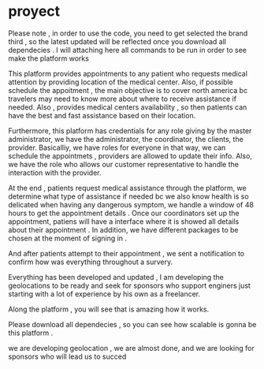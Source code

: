 # proyect
Please note , in order to use the code, you need to get selected the brand third , so the latest updated will be reflected once you download all dependecies . I will attaching here all commands to be run in order to see make the platform works  


This platform provides appointments to any patient who requests medical attention by providing location of the medical center. Also, if possible schedule the appoitment , the main objective is to cover north america bc travelers may need  to know more about where to receive assistance if needed. Also , provides  medical centers availability , so then patients can have the best and fast assistance based on their location.

Furthermore, this platform has credentials for any role giving by the master administrator, we have the administrator, the coordinator,  the clients, the provider. Basicalliy, we have roles for everyone  in that way, we can schedule the appointmets , providers are allowed  to update their info. Also, we have the role who allows our customer representative to handle the interaction with the provider. 

At the end ,  patients request medical assistance through the platform, we determine what type of assistance if needed bc we also know health is so delicated when having any dangerous symptom, we handle a window of 48 hours to get the appointment details . Once our coordinators set up the appointment, patiens will have a interface where it is showed all details about their appointment . In addition, we have different packages to be chosen at the moment of signing in .


And after patients attempt to their appointment , we sent a notification to confirm how was everything throughout a survery.


Everything has been developed and updated , I am developing the geolocations to be ready and seek for sponsors who support enginers just starting with a lot of experience by his own as a freelancer.


Along the platform , you will see that is amazing how it works.


Please download all dependecies , so you can see how scalable is gonna be this platform .



we are developing geolocation , we are almost done, and we are looking for sponsors who will lead us to succed
